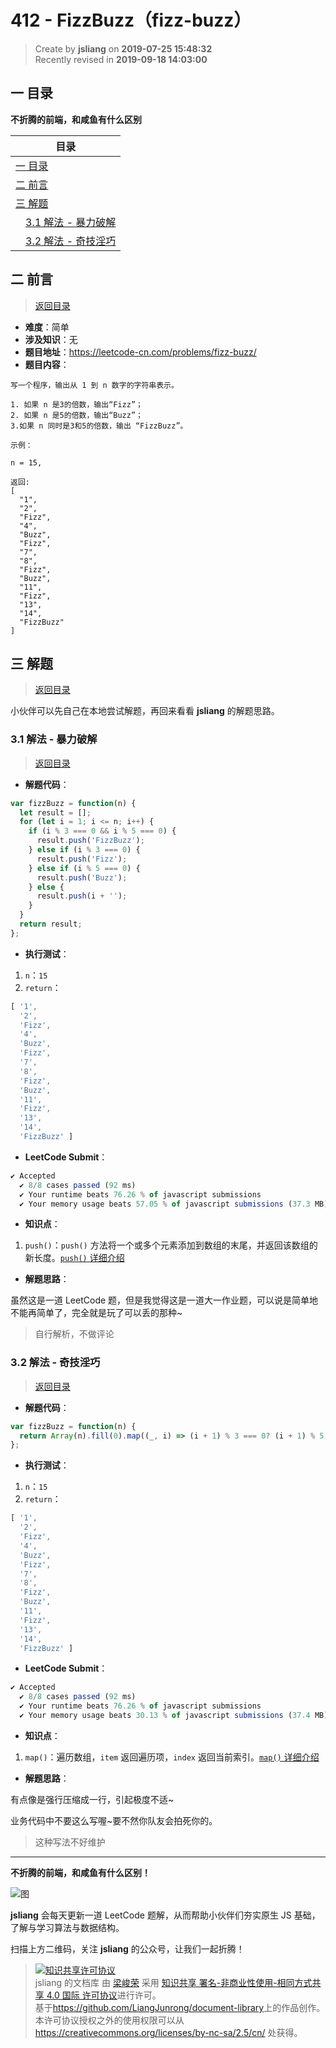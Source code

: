 412 - FizzBuzz（fizz-buzz）
===

> Create by **jsliang** on **2019-07-25 15:48:32**  
> Recently revised in **2019-09-18 14:03:00**

## <a name="chapter-one" id="chapter-one">一 目录</a>

**不折腾的前端，和咸鱼有什么区别**

| 目录 |
| --- | 
| [一 目录](#chapter-one) | 
| <a name="catalog-chapter-two" id="catalog-chapter-two"></a>[二 前言](#chapter-two) |
| <a name="catalog-chapter-three" id="catalog-chapter-three"></a>[三 解题](#chapter-three) |
| &emsp;[3.1 解法 - 暴力破解](#chapter-three-one) |
| &emsp;[3.2 解法 - 奇技淫巧](#chapter-three-two) |

## <a name="chapter-two" id="chapter-two">二 前言</a>

> [返回目录](#chapter-one)

* **难度**：简单
* **涉及知识**：无
* **题目地址**：https://leetcode-cn.com/problems/fizz-buzz/
* **题目内容**：

```
写一个程序，输出从 1 到 n 数字的字符串表示。

1. 如果 n 是3的倍数，输出“Fizz”；
2. 如果 n 是5的倍数，输出“Buzz”；
3.如果 n 同时是3和5的倍数，输出 “FizzBuzz”。

示例：

n = 15,

返回:
[
  "1",
  "2",
  "Fizz",
  "4",
  "Buzz",
  "Fizz",
  "7",
  "8",
  "Fizz",
  "Buzz",
  "11",
  "Fizz",
  "13",
  "14",
  "FizzBuzz"
]
```

## <a name="chapter-three" id="chapter-three">三 解题</a>

> [返回目录](#chapter-one)

小伙伴可以先自己在本地尝试解题，再回来看看 **jsliang** 的解题思路。

### <a name="chapter-three-one" id="chapter-three-one">3.1 解法 - 暴力破解</a>

> [返回目录](#chapter-one)

* **解题代码**：

```js
var fizzBuzz = function(n) {
  let result = [];
  for (let i = 1; i <= n; i++) {
    if (i % 3 === 0 && i % 5 === 0) {
      result.push('FizzBuzz');
    } else if (i % 3 === 0) {
      result.push('Fizz');
    } else if (i % 5 === 0) {
      result.push('Buzz');
    } else {
      result.push(i + '');
    }
  }
  return result;
};
```

* **执行测试**：

1. `n`：`15`
2. `return`：

```js
[ '1',
  '2',
  'Fizz',
  '4',
  'Buzz',
  'Fizz',
  '7',
  '8',
  'Fizz',
  'Buzz',
  '11',
  'Fizz',
  '13',
  '14',
  'FizzBuzz' ]
```

* **LeetCode Submit**：

```js
✔ Accepted
  ✔ 8/8 cases passed (92 ms)
  ✔ Your runtime beats 76.26 % of javascript submissions
  ✔ Your memory usage beats 57.05 % of javascript submissions (37.3 MB)
```

* **知识点**：

1. `push()`：`push()` 方法将一个或多个元素添加到数组的末尾，并返回该数组的新长度。[`push()` 详细介绍](https://github.com/LiangJunrong/document-library/blob/master/JavaScript-library/JavaScript/%E5%86%85%E7%BD%AE%E5%AF%B9%E8%B1%A1/Array/push.md)

* **解题思路**：

虽然这是一道 LeetCode 题，但是我觉得这是一道大一作业题，可以说是简单地不能再简单了，完全就是玩了可以丢的那种~

> 自行解析，不做评论

### <a name="chapter-three-two" id="chapter-three-two">3.2 解法 - 奇技淫巧</a>

> [返回目录](#chapter-one)

* **解题代码**：

```js
var fizzBuzz = function(n) {
  return Array(n).fill(0).map((_, i) => (i + 1) % 3 === 0? (i + 1) % 5 === 0? 'FizzBuzz': 'Fizz': (i + 1) % 5 === 0? 'Buzz': i + 1 + '');
};
```

* **执行测试**：

1. `n`：`15`
2. `return`：

```js
[ '1',
  '2',
  'Fizz',
  '4',
  'Buzz',
  'Fizz',
  '7',
  '8',
  'Fizz',
  'Buzz',
  '11',
  'Fizz',
  '13',
  '14',
  'FizzBuzz' ]
```

* **LeetCode Submit**：

```js
✔ Accepted
  ✔ 8/8 cases passed (92 ms)
  ✔ Your runtime beats 76.26 % of javascript submissions
  ✔ Your memory usage beats 30.13 % of javascript submissions (37.4 MB)
```

* **知识点**：

1. `map()`：遍历数组，`item` 返回遍历项，`index` 返回当前索引。[`map()` 详细介绍](https://github.com/LiangJunrong/document-library/blob/master/JavaScript-library/JavaScript/%E5%86%85%E7%BD%AE%E5%AF%B9%E8%B1%A1/Array/map.md)

* **解题思路**：

有点像是强行压缩成一行，引起极度不适~

业务代码中不要这么写喔~要不然你队友会拍死你的。

> 这种写法不好维护

---

**不折腾的前端，和咸鱼有什么区别！**

![图](../../../public-repertory/img/z-small-wechat-public-address.jpg)

**jsliang** 会每天更新一道 LeetCode 题解，从而帮助小伙伴们夯实原生 JS 基础，了解与学习算法与数据结构。

扫描上方二维码，关注 **jsliang** 的公众号，让我们一起折腾！

> <a rel="license" href="http://creativecommons.org/licenses/by-nc-sa/4.0/"><img alt="知识共享许可协议" style="border-width:0" src="https://i.creativecommons.org/l/by-nc-sa/4.0/88x31.png" /></a><br /><span xmlns:dct="http://purl.org/dc/terms/" property="dct:title">jsliang 的文档库</span> 由 <a xmlns:cc="http://creativecommons.org/ns#" href="https://github.com/LiangJunrong/document-library" property="cc:attributionName" rel="cc:attributionURL">梁峻荣</a> 采用 <a rel="license" href="http://creativecommons.org/licenses/by-nc-sa/4.0/">知识共享 署名-非商业性使用-相同方式共享 4.0 国际 许可协议</a>进行许可。<br />基于<a xmlns:dct="http://purl.org/dc/terms/" href="https://github.com/LiangJunrong/document-library" rel="dct:source">https://github.com/LiangJunrong/document-library</a>上的作品创作。<br />本许可协议授权之外的使用权限可以从 <a xmlns:cc="http://creativecommons.org/ns#" href="https://creativecommons.org/licenses/by-nc-sa/2.5/cn/" rel="cc:morePermissions">https://creativecommons.org/licenses/by-nc-sa/2.5/cn/</a> 处获得。